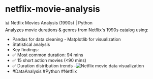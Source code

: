 # netflix-movie-analysis
📊 Netflix Movies Analysis (1990s) | Python  
Analyzes movie durations &amp; genres from Netflix's 1990s catalog using: 
- Pandas for data cleaning - Matplotlib for visualization
- Statistical analysis
- Key findings:
- ✅ Most common duration: 94 mins
- ✅ 15 short action movies (&lt;90 mins)
- ✅ Duration distribution trends
-![Netflix movie data visualization](https://github.com/user-attachments/assets/9872a687-5f29-42f1-89ec-85c227ab0479)
- #DataAnalysis #Python #Netflix

